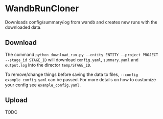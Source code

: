 # WandbRunCloner

Downloads config/summary/log from wandb and creates new runs with the downloaded data.

## Download

The command `python download_run.py --entity ENTITY --project PROJECT --stage_id STAGE_ID`
will download `config.yaml`, `summary.yaml` and `output.log` into the director `temp/STAGE_ID`.

To remove/change things before saving the data to files, `--config example_config.yaml` can be passed.
For more details on how to customize your config see `example_config.yaml`.


## Upload

TODO